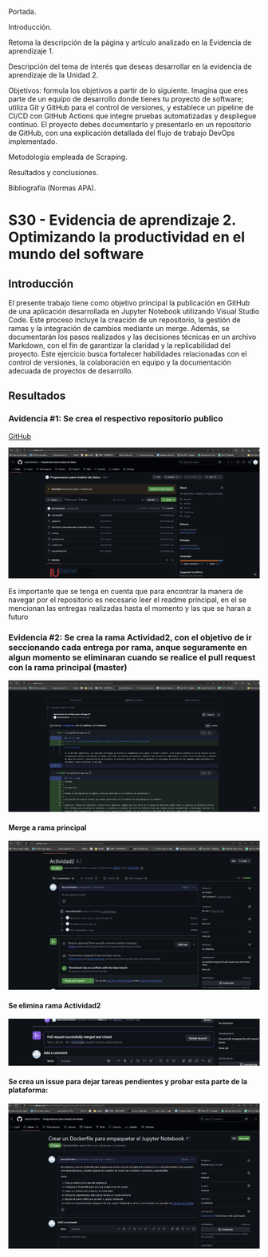 Portada.

Introducción.

Retoma la descripción de la página y artículo analizado en la Evidencia de aprendizaje 1.

Descripción del tema de interés que deseas desarrollar en la evidencia de aprendizaje de la Unidad 2.

Objetivos: formula los objetivos a partir de lo siguiente. Imagina que eres parte de un equipo de desarrollo donde tienes tu proyecto de software; utiliza Git y GitHub para el control de versiones, y establece un pipeline de CI/CD con GitHub Actions que integre pruebas automatizadas y despliegue continuo. El proyecto debes documentarlo y presentarlo en un repositorio de GitHub, con una explicación detallada del flujo de trabajo DevOps implementado.

Metodología empleada de Scraping.

Resultados y conclusiones.

Bibliografía (Normas APA).

# S30 - Evidencia de aprendizaje 2. Optimizando la productividad en el mundo del software

## Introducción

El presente trabajo tiene como objetivo principal la publicación en GitHub de una aplicación desarrollada en Jupyter Notebook utilizando Visual Studio Code. Este proceso incluye la creación de un repositorio, la gestión de ramas y la integración de cambios mediante un merge. Además, se documentarán los pasos realizados y las decisiones técnicas en un archivo Markdown, con el fin de garantizar la claridad y la replicabilidad del proyecto. Este ejercicio busca fortalecer habilidades relacionadas con el control de versiones, la colaboración en equipo y la documentación adecuada de proyectos de desarrollo.

## Resultados

### Avidencia #1: Se crea el respectivo repositorio publico

[GitHub](https://github.com/IbarraOrtizDev/Programacion-para-Analisis-de-Datos)

![Evidencia de creación de repositorio](../files/evidencia1.png)

Es importante que se tenga en cuenta que para encontrar la manera de navegar por el repositorio es necesario leer el readme principal, en el se mencionan las entregas realizadas hasta el momento y las que se haran a futuro

### Evidencia #2: Se crea la rama Actividad2, con el objetivo de ir seccionando cada entrega por rama, anque seguramente en algun momento se eliminaran cuando se realice el pull request con la rama principal (master)

![Evidencia de rama alterna](../files/evidencia2.png)

#### Merge a rama principal

![Merge](../files/merge.png)

#### Se elimina rama Actividad2

![Delete branch](../files/EliminarRamaActividad2.png)

#### Se crea un issue para dejar tareas pendientes y probar esta parte de la plataforma:

![Create issue](../files/issue.png)
